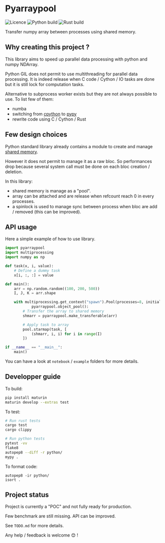 # Pyarraypool

![Licence](https://img.shields.io/github/license/arthurlm/pyarraypool)
![Python build](https://img.shields.io/github/workflow/status/arthurlm/pyarraypool/Python?label=build%20python)
![Rust build](https://img.shields.io/github/workflow/status/arthurlm/pyarraypool/Rust?label=build%20rust)

Transfer numpy array between processes using shared memory.

## Why creating this project ?

This library aims to speed up parallel data processing with python and numpy NDArray.

Python GIL does not permit to use multithreading for parallel data processing.
It is indeed release when C code / Cython / IO tasks are done but it is still lock for computation tasks.

Alternative to subprocess worker exists but they are not always possible to use.
To list few of them:

- numba
- switching from [cpython](https://github.com/python/cpython) to [pypy](https://www.pypy.org/)
- rewrite code using C / Cython / Rust

## Few design choices

Python standard library already contains a module to create and manage [shared memory](https://docs.python.org/3/library/multiprocessing.shared_memory.html).

However it does not permit to manage it as a raw bloc.
So performances drop because several system call must be done on each bloc creation / deletion.

In this library:

- shared memory is manage as a "pool".
- array can be attached and are release when refcount reach 0 in every processes.
- a spinlock is used to manage sync between process when bloc are add / removed (this can be improved).

## API usage

Here a simple example of how to use library.

```python
import pyarraypool
import multiprocessing
import numpy as np

def task(x, i, value):
    # Define a dummy task
    x[i, :, :] = value

def main():
    arr = np.random.random((100, 200, 500))
    I, J, K = arr.shape

    with multiprocessing.get_context("spawn").Pool(processes=8, initializer=pyarraypool.start_pool) as pool, \
            pyarraypool.object_pool():
        # Transfer the array to shared memory
        shmarr = pyarraypool.make_transferable(arr)

        # Apply task to array
        pool.starmap(task, [
            (shmarr, i, i) for i in range(I)
        ])

if __name__ == "__main__":
    main()
```

You can have a look at `notebook` / `example` folders for more details.

## Developper guide

To build:

```sh
pip install maturin
maturin develop --extras test
```

To test:

```sh
# Run rust tests
cargo test
cargo clippy

# Run python tests
pytest -vv
flake8
autopep8 --diff -r python/
mypy .
```

To format code:

```
autopep8 -ir python/
isort .
```

## Project status

Project is currently a "POC" and not fully ready for production.

Few benchmark are still missing.
API can be improved.

See `TODO.md` for more details.

Any help / feedback is welcome 😊 !
